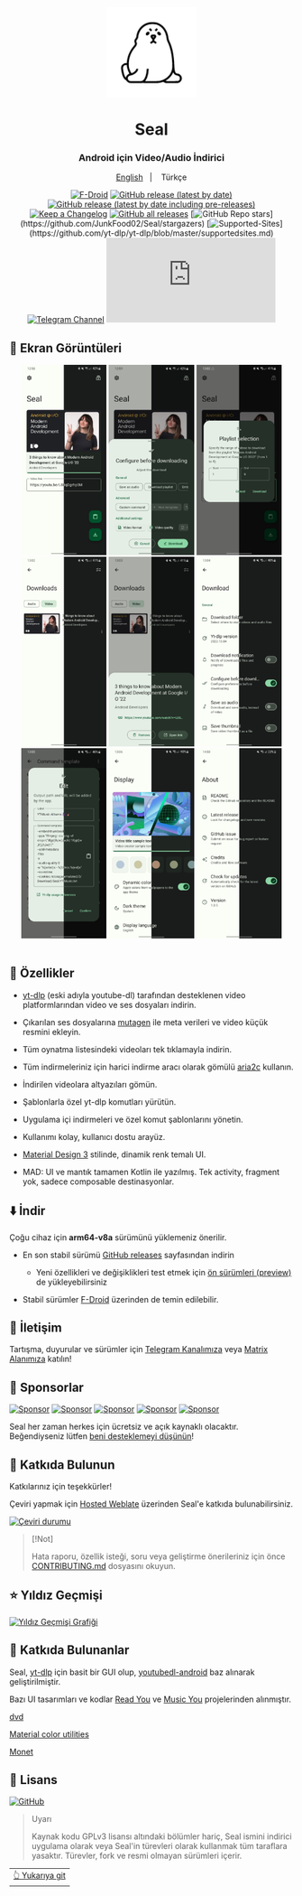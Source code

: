 <div align="center">

<img width="" src="fastlane/metadata/android/en-US/images/icon.png" width=160 height=160 align="center">

# Seal

### Android için Video/Audio İndirici
  <a href="https://github.com/JunkFood02/Seal/blob/main/README.md">English</a>
&nbsp;&nbsp;| &nbsp;&nbsp;
Türkçe

[![F-Droid](https://img.shields.io/f-droid/v/com.junkfood.seal?color=b4eb12\&label=F-Droid\&logo=fdroid\&logoColor=1f78d2)](https://f-droid.org/en/packages/com.junkfood.seal)
[![GitHub release (latest by date)](https://img.shields.io/github/v/release/JunkFood02/Seal?color=black\&label=Stable\&logo=github)](https://github.com/JunkFood02/Seal/releases/latest/)
[![GitHub release (latest by date including pre-releases)](https://img.shields.io/github/v/release/JunkFood02/Seal?include_prereleases\&label=Preview\&logo=Github)](https://github.com/JunkFood02/Seal/releases/)
[![Keep a Changelog](https://img.shields.io/badge/Changelog-lightgray?style=flat\&color=gray\&logo=keep-a-changelog)](https://github.com/JunkFood02/Seal/blob/main/CHANGELOG.md)
[![GitHub all releases](https://img.shields.io/github/downloads/JunkFood02/Seal/total?label=Downloads\&logo=github)](https://github.com/JunkFood02/Seal/releases/)
[![GitHub Repo stars](https://img.shields.io/github/stars/JunkFood02/Seal?style=flat\&logo=data\:image/svg+xml;base64,...)](https://github.com/JunkFood02/Seal/stargazers)
[![Supported-Sites](https://img.shields.io/badge/Sites-9cf?style=flat\&logo=data\:image/svg+xml;base64,...)](https://github.com/yt-dlp/yt-dlp/blob/master/supportedsites.md)
[![Telegram Channel](https://img.shields.io/badge/Telegram-Seal-blue?style=flat\&logo=telegram)](https://t.me/seal_app)
[![Matrix](https://img.shields.io/matrix/seal-space%3Amatrix.org?server_fqdn=matrix.org\&style=flat\&logo=element\&label=Matrix\&color=%230DBD8B)](https://matrix.to/#/#seal-space:matrix.org)

</div>

## 📱 Ekran Görüntüleri

<div align="center">
<div>
<img src="fastlane/metadata/android/en-US/images/phoneScreenshots/1.jpg" width="30%" />
<img src="fastlane/metadata/android/en-US/images/phoneScreenshots/2.jpg" width="30%" />
<img src="fastlane/metadata/android/en-US/images/phoneScreenshots/3.jpg" width="30%" />
<img src="fastlane/metadata/android/en-US/images/phoneScreenshots/4.jpg" width="30%" />
<img src="fastlane/metadata/android/en-US/images/phoneScreenshots/5.jpg" width="30%" />
<img src="fastlane/metadata/android/en-US/images/phoneScreenshots/6.jpg" width="30%" />
<img src="fastlane/metadata/android/en-US/images/phoneScreenshots/7.jpg" width="30%" />
<img src="fastlane/metadata/android/en-US/images/phoneScreenshots/8.jpg" width="30%" />
<img src="fastlane/metadata/android/en-US/images/phoneScreenshots/9.jpg" width="30%" />
</div>
</div>

<br>

## 📖 Özellikler

* [yt-dlp](https://github.com/yt-dlp/yt-dlp) (eski adıyla youtube-dl) tarafından desteklenen video platformlarından video ve ses dosyaları indirin.

* Çıkarılan ses dosyalarına [mutagen](https://github.com/quodlibet/mutagen) ile meta verileri ve video küçük resmini ekleyin.

* Tüm oynatma listesindeki videoları tek tıklamayla indirin.

* Tüm indirmeleriniz için harici indirme aracı olarak gömülü [aria2c](https://github.com/aria2/aria2) kullanın.

* İndirilen videolara altyazıları gömün.

* Şablonlarla özel yt-dlp komutları yürütün.

* Uygulama içi indirmeleri ve özel komut şablonlarını yönetin.

* Kullanımı kolay, kullanıcı dostu arayüz.

* [Material Design 3](https://m3.material.io/) stilinde, dinamik renk temalı UI.

* MAD: UI ve mantık tamamen Kotlin ile yazılmış. Tek activity, fragment yok, sadece composable destinasyonlar.

## ⬇️ İndir

Çoğu cihaz için **arm64-v8a** sürümünü yüklemeniz önerilir.

* En son stabil sürümü [GitHub releases](https://github.com/JunkFood02/Seal/releases/latest) sayfasından indirin

  * Yeni özellikleri ve değişiklikleri test etmek için [ön sürümleri (preview)](https://github.com/JunkFood02/Seal/releases/) de yükleyebilirsiniz

* Stabil sürümler [F-Droid](https://f-droid.org/packages/com.junkfood.seal/) üzerinden de temin edilebilir.

## 💬 İletişim

Tartışma, duyurular ve sürümler için [Telegram Kanalımıza](https://t.me/seal_app) veya [Matrix Alanımıza](https://matrix.to/#/#seal-space:matrix.org) katılın!

## 💖 Sponsorlar

<p>
<a href="https://github.com/4kaimar"><img src="https://github.com/4kaimar.png" width="60px" alt="Sponsor" /></a>
<a href="https://github.com/Cook-I-T"><img src="https://github.com/Cook-I-T.png" width="60px" alt="Sponsor" /></a>
<a href="https://github.com/reallyrealcolby"><img src="https://github.com/reallyrealcolby.png" width="60px" alt="Sponsor" /></a>
<a href="https://github.com/carrag"><img src="https://github.com/carrag.png" width="60px" alt="Sponsor" /></a>
<a href="https://github.com/TomJB1"><img src="https://github.com/TomJB1.png" width="60px" alt="Sponsor" /></a>
</p>

Seal her zaman herkes için ücretsiz ve açık kaynaklı olacaktır. Beğendiyseniz lütfen [beni desteklemeyi düşünün](https://github.com/sponsors/JunkFood02)!

## 🤝 Katkıda Bulunun

Katkılarınız için teşekkürler!

Çeviri yapmak için [Hosted Weblate](https://hosted.weblate.org/projects/seal/) üzerinden Seal'e katkıda bulunabilirsiniz.

[![Çeviri durumu](https://hosted.weblate.org/widgets/seal/-/strings/multi-auto.svg)](https://hosted.weblate.org/engage/seal/)

> \[!Not]
>
> Hata raporu, özellik isteği, soru veya geliştirme önerileriniz için önce [CONTRIBUTING.md](https://github.com/JunkFood02/Seal/blob/main/CONTRIBUTING.md) dosyasını okuyun.

## ⭐️ Yıldız Geçmişi

[![Yıldız Geçmişi Grafiği](https://api.star-history.com/svg?repos=JunkFood02/Seal\&type=Timeline)](https://star-history.com/#JunkFood02/Seal&Timeline)

## 🧱 Katkıda Bulunanlar

Seal, [yt-dlp](https://github.com/yt-dlp/yt-dlp) için basit bir GUI olup, [youtubedl-android](https://github.com/yausername/youtubedl-android) baz alınarak geliştirilmiştir.

Bazı UI tasarımları ve kodlar [Read You](https://github.com/Ashinch/ReadYou) ve [Music You](https://github.com/Kyant0/MusicYou) projelerinden alınmıştır.

[dvd](https://github.com/yausername/dvd)

[Material color utilities](https://github.com/material-foundation/material-color-utilities)

[Monet](https://github.com/Kyant0/Monet)

## 📃 Lisans

[![GitHub](https://img.shields.io/github/license/JunkFood02/Seal?style=for-the-badge)](https://github.com/JunkFood02/Seal/blob/main/LICENSE)

> Uyarı
>
> Kaynak kodu GPLv3 lisansı altındaki bölümler hariç,
> Seal ismini indirici uygulama olarak veya Seal'in türevleri olarak
> kullanmak tüm taraflara yasaktır.
> Türevler, fork ve resmi olmayan sürümleri içerir.

<div align="right">
<table><td>
<a href="#start-of-content">👆 Yukarıya git</a>
</td></table>
</div>

